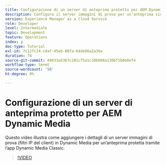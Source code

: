 ```yaml
---
title: Configurazione di un server di anteprima protetto per AEM Dynamic Media
description: Configura il server immagini di prova per un’anteprima sicura utilizzando l’app AEM Dynamic Media Classic.
version: Experience Manager as a Cloud Service
role: Developer
level: Intermediate
topic: Development
feature: Operations
index: y
doc-type: Tutorial
exl-id: 7c12fc14-cdaf-45eb-807a-64de86a2a36a
duration: 74
source-git-commit: 48433a5367c281cf5a1c106b08a1306f1b0e8ef4
workflow-type: tm+mt
source-wordcount: '58'
ht-degree: 0%

---
```


# Configurazione di un server di anteprima protetto per AEM Dynamic Media

Questo video illustra come aggiungere i dettagli di un server immagini di prova (filtri IP del client) in Dynamic Media per un’anteprima protetta tramite l’app Dynamic Media Classic.

>[!VIDEO](https://video.tv.adobe.com/v/335462?quality=12&learn=on)
